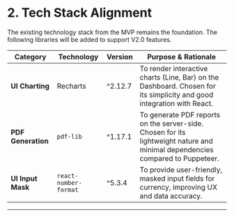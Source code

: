 # 2. Tech Stack Alignment

The existing technology stack from the MVP remains the foundation. The following libraries will be added to support V2.0 features.

| Category          | Technology    | Version | Purpose & Rationale                                       |
|-------------------|---------------|---------|-----------------------------------------------------------|
| **UI Charting** | Recharts      | ^2.12.7 | To render interactive charts (Line, Bar) on the Dashboard. Chosen for its simplicity and good integration with React. |
| **PDF Generation**| `pdf-lib`     | ^1.17.1 | To generate PDF reports on the server-side. Chosen for its lightweight nature and minimal dependencies compared to Puppeteer. |
| **UI Input Mask** | `react-number-format` | ^5.3.4  | To provide user-friendly, masked input fields for currency, improving UX and data accuracy. |

---
